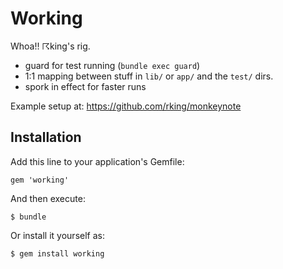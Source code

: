# Working

Whoa!! ☈king's rig.

- guard for test running (`bundle exec guard`)
- 1:1 mapping between stuff in `lib/` or `app/` and the `test/` dirs.
- spork in effect for faster runs

Example setup at: https://github.com/rking/monkeynote

## Installation

Add this line to your application's Gemfile:

    gem 'working'

And then execute:

    $ bundle

Or install it yourself as:

    $ gem install working
